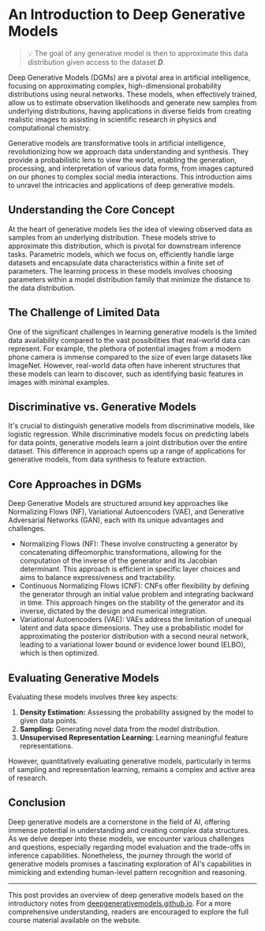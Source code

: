 # An Introduction to Deep Generative Models

> 💡 The goal of any generative model is then to approximate this data distribution given access to the dataset ***D***.

Deep Generative Models (DGMs) are a pivotal area in artificial intelligence, focusing on approximating complex, high-dimensional probability distributions using neural networks. These models, when effectively trained, allow us to estimate observation likelihoods and generate new samples from underlying distributions, having applications in diverse fields from creating realistic images to assisting in scientific research in physics and computational chemistry​.

Generative models are transformative tools in artificial intelligence, revolutionizing how we approach data understanding and synthesis. 
They provide a probabilistic lens to view the world, enabling the generation, processing, and interpretation of various data forms, from images captured on our phones to complex social media interactions. 
This introduction aims to unravel the intricacies and applications of deep generative models.


## Understanding the Core Concept

At the heart of generative models lies the idea of viewing observed data as samples from an underlying distribution. These models strive to approximate this distribution, which is pivotal for downstream inference tasks. Parametric models, which we focus on, efficiently handle large datasets and encapsulate data characteristics within a finite set of parameters. The learning process in these models involves choosing parameters within a model distribution family that minimize the distance to the data distribution.

## The Challenge of Limited Data

One of the significant challenges in learning generative models is the limited data availability compared to the vast possibilities that real-world data can represent. For example, the plethora of potential images from a modern phone camera is immense compared to the size of even large datasets like ImageNet. However, real-world data often have inherent structures that these models can learn to discover, such as identifying basic features in images with minimal examples.

## Discriminative vs. Generative Models

It's crucial to distinguish generative models from discriminative models, like logistic regression. While discriminative models focus on predicting labels for data points, generative models learn a joint distribution over the entire dataset. This difference in approach opens up a range of applications for generative models, from data synthesis to feature extraction.

## Core Approaches in DGMs
Deep Generative Models are structured around key approaches like Normalizing Flows (NF), Variational Autoencoders (VAE), and Generative Adversarial Networks (GAN), each with its unique advantages and challenges​​.

- Normalizing Flows (NF): These involve constructing a generator by concatenating diffeomorphic transformations, allowing for the computation of the inverse of the generator and its Jacobian determinant. This approach is efficient in specific layer choices and aims to balance expressiveness and tractability​​.
- Continuous Normalizing Flows (CNF): CNFs offer flexibility by defining the generator through an initial value problem and integrating backward in time. This approach hinges on the stability of the generator and its inverse, dictated by the design and numerical integration​​.
- Variational Autoencoders (VAE): VAEs address the limitation of unequal latent and data space dimensions. They use a probabilistic model for approximating the posterior distribution with a second neural network, leading to a variational lower bound or evidence lower bound (ELBO), which is then optimized​​.

## Evaluating Generative Models

Evaluating these models involves three key aspects:
1. **Density Estimation:** Assessing the probability assigned by the model to given data points.
2. **Sampling:** Generating novel data from the model distribution.
3. **Unsupervised Representation Learning:** Learning meaningful feature representations.

However, quantitatively evaluating generative models, particularly in terms of sampling and representation learning, remains a complex and active area of research.

## Conclusion

Deep generative models are a cornerstone in the field of AI, offering immense potential in understanding and creating complex data structures. As we delve deeper into these models, we encounter various challenges and questions, especially regarding model evaluation and the trade-offs in inference capabilities. Nonetheless, the journey through the world of generative models promises a fascinating exploration of AI's capabilities in mimicking and extending human-level pattern recognition and reasoning.

---

This post provides an overview of deep generative models based on the introductory notes from [deepgenerativemodels.github.io](https://deepgenerativemodels.github.io/notes/introduction/). For a more comprehensive understanding, readers are encouraged to explore the full course material available on the website.
